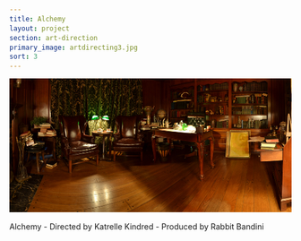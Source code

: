 ```yaml
---
title: Alchemy
layout: project
section: art-direction
primary_image: artdirecting3.jpg
sort: 3
---
```


![Alchemy](/img/art-direction/artdirecting4.jpg)

Alchemy - Directed by Katrelle Kindred - Produced by Rabbit Bandini
